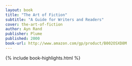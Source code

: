 ```yaml
---
layout: book
title: "The Art of Fiction"
subtitle: "A Guide for Writers and Readers"
cover: the-art-of-fiction
author: Ayn Rand
publisher: Plume
published: 2000
book-url: http://www.amazon.com/gp/product/B002OSXD8M
---
```


{% include book-highlights.html %}
